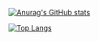[![Anurag's GitHub stats](https://github-readme-stats.vercel.app/api?username=yagoAribeiro&show_icons=true&theme=radical&border_color=DF61F1)](https://github.com/anuraghazra/github-readme-stats)

[![Top Langs](https://github-readme-stats.vercel.app/api/top-langs/?username=yagoAribeiro&langs_count=8&layout=compact)](https://github.com/anuraghazra/github-readme-stats)
